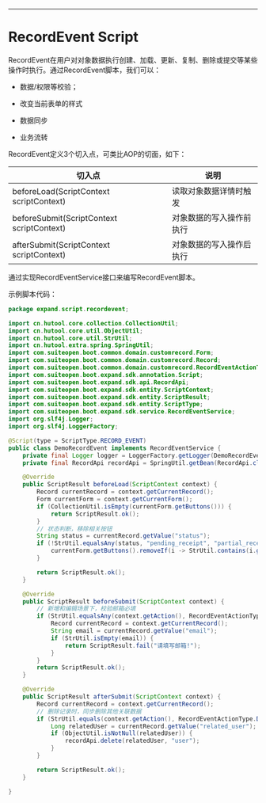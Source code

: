 ***
# RecordEvent Script
RecordEvent在用户对对象数据执行创建、加载、更新、复制、删除或提交等某些操作时执行。通过RecordEvent脚本，我们可以：

- 数据/权限等校验；

- 改变当前表单的样式

- 数据同步

- 业务流转

RecordEvent定义3个切入点，可类比AOP的切面，如下：

| 切入点                                       | 说明           |
| ----------------------------------------- | ------------ |
| beforeLoad(ScriptContext scriptContext)   | 读取对象数据详情时触发  |
| beforeSubmit(ScriptContext scriptContext) | 对象数据的写入操作前执行 |
| afterSubmit(ScriptContext scriptContext)  | 对象数据的写入操作后执行 |

通过实现RecordEventService接口来编写RecordEvent脚本。

示例脚本代码：

```java
package expand.script.recordevent;

import cn.hutool.core.collection.CollectionUtil;
import cn.hutool.core.util.ObjectUtil;
import cn.hutool.core.util.StrUtil;
import cn.hutool.extra.spring.SpringUtil;
import com.suiteopen.boot.common.domain.customrecord.Form;
import com.suiteopen.boot.common.domain.customrecord.Record;
import com.suiteopen.boot.common.domain.customrecord.RecordEventActionType;
import com.suiteopen.boot.expand.sdk.annotation.Script;
import com.suiteopen.boot.expand.sdk.api.RecordApi;
import com.suiteopen.boot.expand.sdk.entity.ScriptContext;
import com.suiteopen.boot.expand.sdk.entity.ScriptResult;
import com.suiteopen.boot.expand.sdk.entity.ScriptType;
import com.suiteopen.boot.expand.sdk.service.RecordEventService;
import org.slf4j.Logger;
import org.slf4j.LoggerFactory;

@Script(type = ScriptType.RECORD_EVENT)
public class DemoRecordEvent implements RecordEventService {
    private final Logger logger = LoggerFactory.getLogger(DemoRecordEvent.class);
    private final RecordApi recordApi = SpringUtil.getBean(RecordApi.class);

    @Override
    public ScriptResult beforeLoad(ScriptContext context) {
        Record currentRecord = context.getCurrentRecord();
        Form currentForm = context.getCurrentForm();
        if (CollectionUtil.isEmpty(currentForm.getButtons())) {
            return ScriptResult.ok();
        }
        // 状态判断，移除相关按钮
        String status = currentRecord.getValue("status");
        if (!StrUtil.equalsAny(status, "pending_receipt", "partial_receipt")) {
            currentForm.getButtons().removeIf(i -> StrUtil.contains(i.getName(), "入库"));
        }

        return ScriptResult.ok();
    }

    @Override
    public ScriptResult beforeSubmit(ScriptContext context) {
        // 新增和编辑场景下，校验邮箱必填
        if (StrUtil.equalsAny(context.getAction(), RecordEventActionType.CREATE.getValue(), RecordEventActionType.EDIT.getValue())) {
            Record currentRecord = context.getCurrentRecord();
            String email = currentRecord.getValue("email");
            if (StrUtil.isEmpty(email)) {
                return ScriptResult.fail("请填写邮箱!");
            }
        }
        return ScriptResult.ok();
    }

    @Override
    public ScriptResult afterSubmit(ScriptContext context) {
        Record currentRecord = context.getCurrentRecord();
        // 删除记录时，同步删除其他关联数据
        if (StrUtil.equals(context.getAction(), RecordEventActionType.DELETE.getValue())) {
            Long relatedUser = currentRecord.getValue("related_user");
            if (ObjectUtil.isNotNull(relatedUser)) {
                recordApi.delete(relatedUser, "user");
            }
        }

        return ScriptResult.ok();
    }

}


```

